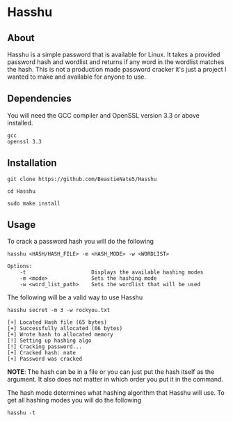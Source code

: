 # Hasshu
## About
Hasshu is a simple password that is available for Linux. It takes a provided password hash and wordlist and returns if any word in the wordlist matches the hash. This is not a production made password cracker it's just a project I wanted to make and available for anyone to use.

## Dependencies
You will need the GCC compiler and OpenSSL version 3.3 or above installed.
```
gcc
openssl 3.3
```

## Installation 
```
git clone https://github.com/BeastieNate5/Hasshu
```
```
cd Hasshu
```
```
sudo make install
```

## Usage
To crack a password hash you will do the following
```
hasshu <HASH/HASH_FILE> -m <HASH_MODE> -w <WORDLIST>
```
```
Options:
    -t                     Displays the available hashing modes
    -m <mode>              Sets the hashing mode
    -w <word_list_path>    Sets the wordlist that will be used
```
The following will be a valid way to use Hasshu 
```
hasshu secret -m 3 -w rockyou.txt
```
```
[+] Located Hash file (65 bytes)
[+] Successfully allocated (66 bytes)
[+] Wrote hash to allocated memory
[!] Setting up hashing algo
[!] Cracking password...
[+] Cracked hash: nate
[+] Password was cracked
```
**NOTE**: The hash can be in a file or you can just put the hash itself as the argument. It also does not matter in which order you put it in the command.

The hash mode determines what hashing algorithm that Hasshu will use. To get all hashing modes you will do the following
```
hasshu -t
```
